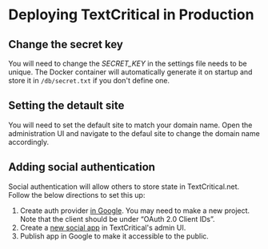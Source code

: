 # Deploying TextCritical in Production

## Change the secret key

You will need to change the *SECRET_KEY* in the settings file needs to be unique. The Docker container will automatically generate it on startup and store it in ```/db/secret.txt``` if you don't define one.

## Setting the detault site

You will need to set the default site to match your domain name. Open the administration UI and navigate to the defaul site to change the domain name accordingly.

## Adding social authentication

Social authentication will allow others to store state in TextCritical.net. Follow the below directions to set this up:

1. Create auth provider [in Google](https://django-allauth.readthedocs.io/en/latest/providers.html#google). You may need to make a new project. Note that the client should be under “OAuth 2.0 Client IDs”.
2. Create a [new social app](http://localhost:8080/admin/socialaccount/socialapp/add/) in TextCritical's admin UI.
3. Publish app in Google to make it accessible to the public.
